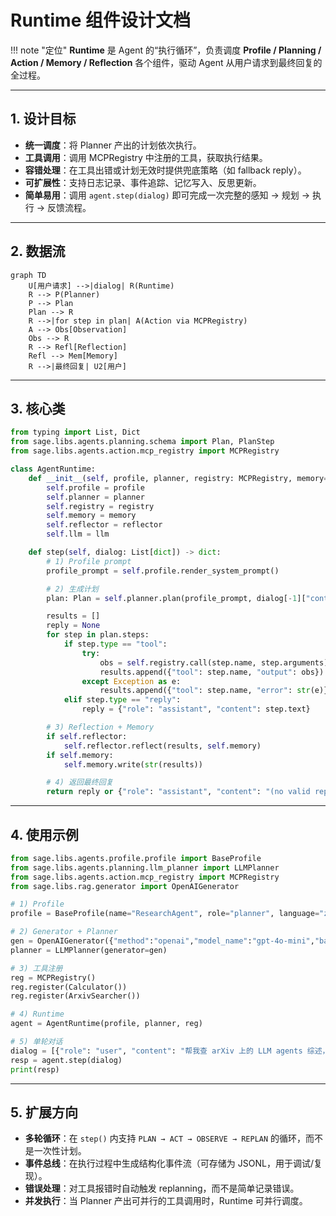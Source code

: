 # Runtime 组件设计文档

!!! note "定位"
    **Runtime** 是 Agent 的“执行循环”，负责调度 **Profile / Planning / Action / Memory / Reflection** 各个组件，驱动 Agent 从用户请求到最终回复的全过程。

---

## 1. 设计目标

- **统一调度**：将 Planner 产出的计划依次执行。
- **工具调用**：调用 MCPRegistry 中注册的工具，获取执行结果。
- **容错处理**：在工具出错或计划无效时提供兜底策略（如 fallback reply）。
- **可扩展性**：支持日志记录、事件追踪、记忆写入、反思更新。
- **简单易用**：调用 `agent.step(dialog)` 即可完成一次完整的感知 → 规划 → 执行 → 反馈流程。

---

## 2. 数据流

```mermaid
graph TD
    U[用户请求] -->|dialog| R(Runtime)
    R --> P(Planner)
    P --> Plan
    Plan --> R
    R -->|for step in plan| A(Action via MCPRegistry)
    A --> Obs[Observation]
    Obs --> R
    R --> Refl[Reflection]
    Refl --> Mem[Memory]
    R -->|最终回复| U2[用户]
```

---

## 3. 核心类

```python title="runtime/agent.py"
from typing import List, Dict
from sage.libs.agents.planning.schema import Plan, PlanStep
from sage.libs.agents.action.mcp_registry import MCPRegistry

class AgentRuntime:
    def __init__(self, profile, planner, registry: MCPRegistry, memory=None, reflector=None, llm=None):
        self.profile = profile
        self.planner = planner
        self.registry = registry
        self.memory = memory
        self.reflector = reflector
        self.llm = llm

    def step(self, dialog: List[dict]) -> dict:
        # 1) Profile prompt
        profile_prompt = self.profile.render_system_prompt()

        # 2) 生成计划
        plan: Plan = self.planner.plan(profile_prompt, dialog[-1]["content"], self.registry.describe())

        results = []
        reply = None
        for step in plan.steps:
            if step.type == "tool":
                try:
                    obs = self.registry.call(step.name, step.arguments)
                    results.append({"tool": step.name, "output": obs})
                except Exception as e:
                    results.append({"tool": step.name, "error": str(e)})
            elif step.type == "reply":
                reply = {"role": "assistant", "content": step.text}

        # 3) Reflection + Memory
        if self.reflector:
            self.reflector.reflect(results, self.memory)
        if self.memory:
            self.memory.write(str(results))

        # 4) 返回最终回复
        return reply or {"role": "assistant", "content": "(no valid reply)"}
```

---

## 4. 使用示例

```python
from sage.libs.agents.profile.profile import BaseProfile
from sage.libs.agents.planning.llm_planner import LLMPlanner
from sage.libs.agents.action.mcp_registry import MCPRegistry
from sage.libs.rag.generator import OpenAIGenerator

# 1) Profile
profile = BaseProfile(name="ResearchAgent", role="planner", language="zh")

# 2) Generator + Planner
gen = OpenAIGenerator({"method":"openai","model_name":"gpt-4o-mini","base_url":"http://localhost:8000/v1","api_key":"sk-..."})
planner = LLMPlanner(generator=gen)

# 3) 工具注册
reg = MCPRegistry()
reg.register(Calculator())
reg.register(ArxivSearcher())

# 4) Runtime
agent = AgentRuntime(profile, planner, reg)

# 5) 单轮对话
dialog = [{"role": "user", "content": "帮我查 arXiv 上的 LLM agents 综述，并计算 21*2+5"}]
resp = agent.step(dialog)
print(resp)
```

---

## 5. 扩展方向

- **多轮循环**：在 `step()` 内支持 `PLAN → ACT → OBSERVE → REPLAN` 的循环，而不是一次性计划。
- **事件总线**：在执行过程中生成结构化事件流（可存储为 JSONL，用于调试/复现）。
- **错误处理**：对工具报错时自动触发 replanning，而不是简单记录错误。
- **并发执行**：当 Planner 产出可并行的工具调用时，Runtime 可并行调度。
